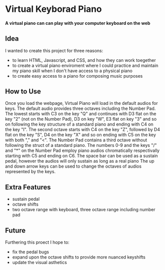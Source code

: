 # Virtual Keyborad Piano

#### A virtual piano can can play with your computer keyboard on the web

## Idea

I wanted to create this project for three reasons:
* to learn HTML, Javascript, and CSS, and how they can work toegether
* to create a virtual piano enviroment where I could practice and maintain my piano skill when I don't have access to a physical piano
* to create easy access to a piano for composing music purposes


## How to Use
Once you load the webpage, Virtual Piano will load in the default audios for keys. 
The default audio provides three octaves including the Number Pad. The lowest starts with C3 on the key "Q" and continues with D3 flat on the key "2" (not on the Number Pad), D3 on key "W", E3 flat on key "3" and so on following the key structure of a standard piano and ending with C4 on the key "I".
The second octave starts with C4 on the key "Z", followed by D4 flat on the key "S", D4 on the key "X" and so on ending with C5 on the key with both "," and "<".
The Number Pad contains a third octave without following the struct of a standard piano. The numbers 0-9 and the keys "/" and "*" on the Number Pad employ piano audios chromatically respectivally starting with C5 and ending on C6.
The space bar can be used as a sustain pedal, however the audios will only sustain as long as a real piano
The up and down arrow keys can be used to change the octaves of audios represented by the keys.


## Extra Features
* sustain pedal
* octave shifts
* two octave range with keyboard, three octave range including number pad


## Future

Furthering this proect I hope to:
* fix the pedal bugs
* expand upon the octave shifts to provide more nuanced keyshifts
* update the visual asthetics
